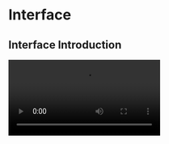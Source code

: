 
# Interface

## Interface Introduction

![video](https://profitbasedocs.blob.core.windows.net/videos/Getting%20Started%20-%20Interface%20Introduction.mp4)